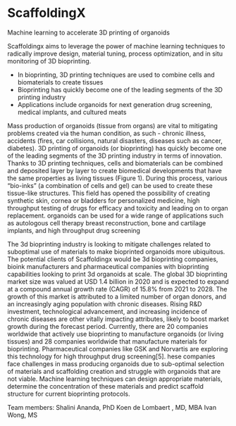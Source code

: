 # ScaffoldingX

Machine learning to accelerate 3D printing of organoids

Scaffoldingx aims to leverage the power of machine learning techniques to radically improve design, material tuning, process optimization, and in situ monitoring of 3D bioprinting.

- In bioprinting, 3D printing techniques are used to combine cells and biomaterials to create tissues
- Bioprinting has quickly become one of the leading segments of the 3D printing industry
- Applications include organoids for next generation drug screening, medical implants, and cultured meats

Mass production of organoids (tissue from organs) are vital to mitigating problems created via the human condition, as such - chronic illness, accidents (fires, car collisions, natural disasters, diseases such as cancer, diabetes). 3D printing of organoids (or bioprinting) has quickly become one of the leading segments of the 3D printing industry in terms of innovation. Thanks to 3D printing techniques, cells and biomaterials can be combined and deposited layer by layer to create biomedical developments that have the same properties as living tissues (Figure 1). During this process, various “bio-inks” (a combination of cells and gel) can be used to create these tissue-like structures. This field has opened the possibility of creating synthetic skin, cornea or bladders for personalized medicine, high throughput testing of drugs for efficacy and toxicity and leading on to organ replacement. organoids can be used for a wide range of applications such as autologous cell therapy breast reconstruction, bone and cartilage implants, and high throughput drug screening 


The 3d bioprinting industry is looking to mitigate challenges related to suboptimal use of materials to make bioprinted organoids more ubiquitous. The potential clients of Scaffoldingx would be 3d bioprinting companies, bioink manufacturers and pharmaceutical companies with bioprinting capabilities looking to print 3d organoids at scale. 
The global 3D bioprinting market size was valued at USD 1.4 billion in 2020 and is expected to expand at a compound annual growth rate (CAGR) of 15.8% from 2021 to 2028. The growth of this market is attributed to a limited number of organ donors, and an increasingly aging population with chronic diseases. Rising R&D investment, technological advancement, and increasing incidence of chronic diseases are other vitally impacting attributes, likely to boost market growth during the forecast period. 
Currently, there are  20 companies worldwide that actively use bioprinting to manufacture organoids (or living tissues) and 28 companies worldwide that manufacture materials for bioprinting. Pharmaceutical companies like GSK and Norvartis are exploring this technology for high throughput drug screening[5]. hese companies face challenges in mass producing organoids due to sub-optimal selection of materials and scaffolding creation and struggle with organoids that are not viable. Machine learning techniques can design appropriate materials, determine the concentration of these materials and predict scaffold structure for current bioprinting protocols.

Team members:
Shalini Ananda, PhD
Koen de Lombaert , MD, MBA
Ivan Wong, MS
